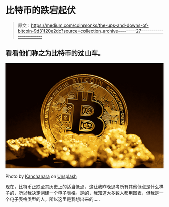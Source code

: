 # 比特币的跌宕起伏

> 原文：<https://medium.com/coinmonks/the-ups-and-downs-of-bitcoin-9d31f20e2dc?source=collection_archive---------27----------------------->

## 看看他们称之为比特币的过山车。

![](img/4152345c1626570718833ab7b3c2c110.png)

Photo by [Kanchanara](https://unsplash.com/@kanchanara?utm_source=medium&utm_medium=referral) on [Unsplash](https://unsplash.com?utm_source=medium&utm_medium=referral)

现在，比特币正跌至其历史上的适当低点，这让我昨晚思考所有其他低点是什么样子的，所以我决定创建一个电子表格。是的，我知道大多数人都用图表，但我是一个电子表格类型的人，所以这里是我想出来的…..